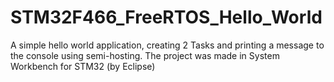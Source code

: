 # STM32F466_FreeRTOS_Hello_World

A simple hello world application, creating 2 Tasks and printing a message to the console using semi-hosting. The project was made in System Workbench for STM32 (by Eclipse)
